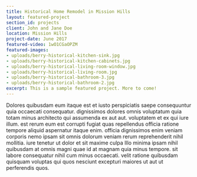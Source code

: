 ```yaml
---
title: Historical Home Remodel in Mission Hills
layout: featured-project
section_id: projects
client: John and Jane Doe
location: Mission Hills
project-date: June 2017
featured-video: 1wO1CGaOPZM
featured-images:
- uploads/berry-historical-kitchen-sink.jpg
- uploads/berry-historical-kitchen-cabinets.jpg
- uploads/berry-historical-living-room-window.jpg
- uploads/berry-historical-living-room.jpg
- uploads/berry-historical-bathroom-3.jpg
- uploads/berry-historical-bathroom-2.jpg
excerpt: This is a sample featured project. More to come!
---
```


Dolores quibusdam eum itaque est et iusto perspiciatis saepe consequuntur quia occaecati consequatur. dignissimos dolores omnis voluptatum quia totam minus architecto qui assumenda ex aut aut. voluptatem et ex qui iure illum. est rerum eum est corrupti fugiat quas repellendus officia ratione tempore aliquid aspernatur itaque enim. officia dignissimos enim veniam corporis nemo ipsam sit omnis dolorum veniam rerum reprehenderit nihil mollitia. iure tenetur ut dolor et sit maxime culpa Illo minima ipsam nihil quibusdam at omnis magni quae id at magnam quia minus tempore. sit labore consequatur nihil cum minus occaecati. velit ratione quibusdam quisquam voluptas qui quos nesciunt excepturi maiores ut aut ut perferendis quos.
